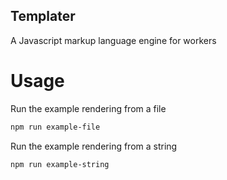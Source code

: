 ## Templater

A Javascript markup language engine for workers

# Usage

Run the example rendering from a file

```bash
npm run example-file
```

Run the example rendering from a string

```bash
npm run example-string
```